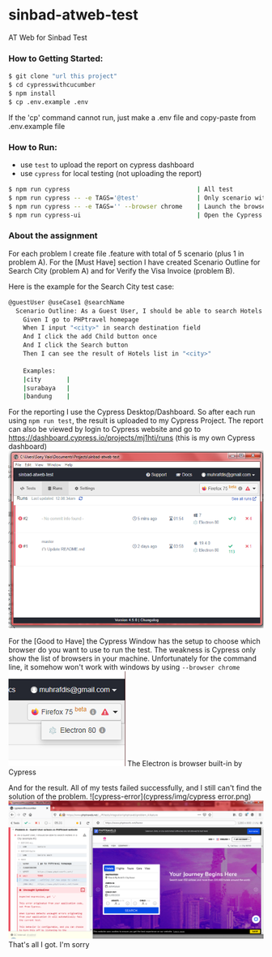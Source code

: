 # sinbad-atweb-test
AT Web for Sinbad Test

### How to Getting Started:

```sh
$ git clone "url this project"
$ cd cypresswithcucumber
$ npm install
$ cp .env.example .env
```
If the 'cp' command cannot run, just make a .env file and copy-paste from .env.example file

### How to Run:

- use `test` to upload the report on cypress dashboard
- use `cypress` for local testing (not uploading the report)

```sh
$ npm run cypress                                   | All test
$ npm run cypress -- -e TAGS='@test'                | Only scenario with tag @test (somehow cannot run this command)
$ npm run cypress -- -e TAGS='' --browser chrome    | Launch the browser (unfortunately somehow cannot run in windows)
$ npm run cypress-ui                                | Open the Cypress Desktop from node_modules
```

### About the assignment

For each problem I create file .feature with total of 5 scenario (plus 1 in problem A). 
For the [Must Have] section I have created Scenario Outline for Search City (problem A) and for Verify the Visa Invoice (problem B).

Here is the example for the Search City test case:
```sh
@guestUser @useCase1 @searchName
  Scenario Outline: As a Guest User, I should be able to search Hotels in a City
    Given I go to PHPtravel homepage
    When I input "<city>" in search destination field
    And I click the add Child button once
    And I click the Search button
    Then I can see the result of Hotels list in "<city>"

    Examples:
    |city       |
    |surabaya   |
    |bandung    |
```

For the reporting I use the Cypress Desktop/Dashboard. So after each run using `npm run test`, the result is uploaded to my Cypress Project. The report can also be viewed by login to Cypress website and go to https://dashboard.cypress.io/projects/mj1hti/runs (this is my own Cypress dashboard)
    ![cypress-report](cypress/img/cypress-report.png)

For the [Good to Have] the Cypress Window has the setup to choose which browser do you want to use to run the test. The weakness is Cypress only show the list of browsers in your machine. Unfortunately for the command line, it somehow won't work with windows by using `--browser chrome`
    ![cypress-browser-select](cypress/img/cypress-window-browser-select.png)
    The Electron is browser built-in by Cypress

And for the result. All of my tests failed successfully, and I still can't find the solution of the problem.
    ![cypress-error](cypress/img/cypress error.png)
    ![cypress-browser-select](cypress/img/cypress-error2.png)
That's all I got. I'm sorry
